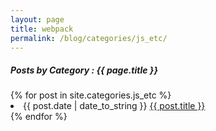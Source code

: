 ```yaml
---
layout: page
title: webpack
permalink: /blog/categories/js_etc/
---
```


<h5> Posts by Category : {{ page.title }} </h5>
<div class="card">
    {% for post in site.categories.js_etc %}
        <li class="category-posts">
            <span>{{ post.date | date_to_string }}</span>
            <a href="{{ post.url }}">{{ post.title }}</a>
        </li>
    {% endfor %}
</div>